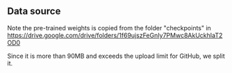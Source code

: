 ## Data source

Note the pre-trained weights is copied from the folder "checkpoints" in https://drive.google.com/drive/folders/1f69ujszFeGnIy7PMwc8AkUckhIaT2OD0

Since it is more than 90MB and exceeds the upload limit for GitHub, we split it.
